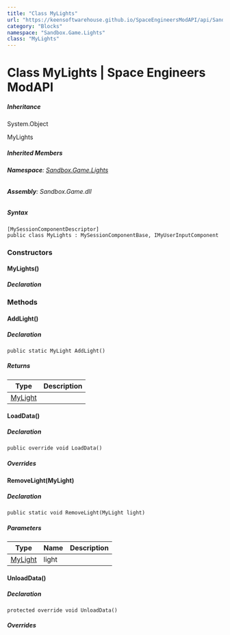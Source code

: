 ```yaml
---
title: "Class MyLights"
url: "https://keensoftwarehouse.github.io/SpaceEngineersModAPI/api/Sandbox.Game.Lights.MyLights.html"
category: "Blocks"
namespace: "Sandbox.Game.Lights"
class: "MyLights"
---
```


# Class MyLights | Space Engineers ModAPI

##### Inheritance

System.Object

MyLights

##### Inherited Members

###### **Namespace**: [Sandbox.Game.Lights](https://keensoftwarehouse.github.io/SpaceEngineersModAPI/api/Sandbox.Game.Lights.html)

###### **Assembly**: Sandbox.Game.dll

##### Syntax

```
[MySessionComponentDescriptor]
public class MyLights : MySessionComponentBase, IMyUserInputComponent
```

### Constructors

#### MyLights()

##### Declaration

### Methods

#### AddLight()

##### Declaration

```
public static MyLight AddLight()
```

##### Returns

| Type | Description |
| --- | --- |
| [MyLight](https://keensoftwarehouse.github.io/SpaceEngineersModAPI/api/Sandbox.Game.Lights.MyLight.html) |     |

#### LoadData()

##### Declaration

```
public override void LoadData()
```

##### Overrides

#### RemoveLight(MyLight)

##### Declaration

```
public static void RemoveLight(MyLight light)
```

##### Parameters

| Type | Name | Description |
| --- | --- | --- |
| [MyLight](https://keensoftwarehouse.github.io/SpaceEngineersModAPI/api/Sandbox.Game.Lights.MyLight.html) | light |     |

#### UnloadData()

##### Declaration

```
protected override void UnloadData()
```

##### Overrides